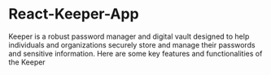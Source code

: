 # React-Keeper-App
Keeper is a robust password manager and digital vault designed to help individuals and organizations securely store and manage their passwords and sensitive information. Here are some key features and functionalities of the Keeper 

